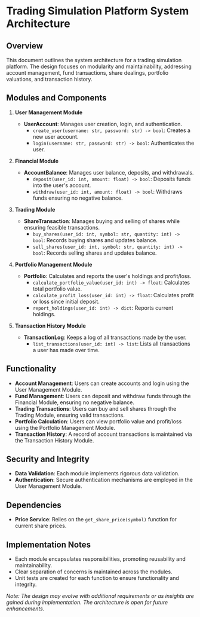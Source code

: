 # Trading Simulation Platform System Architecture

## Overview

This document outlines the system architecture for a trading simulation platform. The design focuses on modularity and maintainability, addressing account management, fund transactions, share dealings, portfolio valuations, and transaction history.

## Modules and Components

1. **User Management Module**
    - **UserAccount**: Manages user creation, login, and authentication.
        - `create_user(username: str, password: str) -> bool`: Creates a new user account.
        - `login(username: str, password: str) -> bool`: Authenticates the user.

2. **Financial Module**
    - **AccountBalance**: Manages user balance, deposits, and withdrawals.
        - `deposit(user_id: int, amount: float) -> bool`: Deposits funds into the user's account.
        - `withdraw(user_id: int, amount: float) -> bool`: Withdraws funds ensuring no negative balance.

3. **Trading Module**
    - **ShareTransaction**: Manages buying and selling of shares while ensuring feasible transactions.
        - `buy_shares(user_id: int, symbol: str, quantity: int) -> bool`: Records buying shares and updates balance.
        - `sell_shares(user_id: int, symbol: str, quantity: int) -> bool`: Records selling shares and updates balance.

4. **Portfolio Management Module**
    - **Portfolio**: Calculates and reports the user's holdings and profit/loss.
        - `calculate_portfolio_value(user_id: int) -> float`: Calculates total portfolio value.
        - `calculate_profit_loss(user_id: int) -> float`: Calculates profit or loss since initial deposit.
        - `report_holdings(user_id: int) -> dict`: Reports current holdings.

5. **Transaction History Module**
    - **TransactionLog**: Keeps a log of all transactions made by the user.
        - `list_transactions(user_id: int) -> list`: Lists all transactions a user has made over time.

## Functionality

- **Account Management**: Users can create accounts and login using the User Management Module.
- **Fund Management**: Users can deposit and withdraw funds through the Financial Module, ensuring no negative balance.
- **Trading Transactions**: Users can buy and sell shares through the Trading Module, ensuring valid transactions.
- **Portfolio Calculation**: Users can view portfolio value and profit/loss using the Portfolio Management Module.
- **Transaction History**: A record of account transactions is maintained via the Transaction History Module.

## Security and Integrity

- **Data Validation**: Each module implements rigorous data validation.
- **Authentication**: Secure authentication mechanisms are employed in the User Management Module.

## Dependencies

- **Price Service**: Relies on the `get_share_price(symbol)` function for current share prices.

## Implementation Notes

- Each module encapsulates responsibilities, promoting reusability and maintainability.
- Clear separation of concerns is maintained across the modules.
- Unit tests are created for each function to ensure functionality and integrity.

*Note: The design may evolve with additional requirements or as insights are gained during implementation. The architecture is open for future enhancements.*